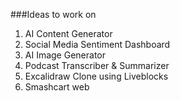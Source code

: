 ###Ideas to work on 
1. AI Content Generator
2. Social Media Sentiment Dashboard
3. AI Image Generator
4. Podcast Transcriber & Summarizer
5. Excalidraw Clone using Liveblocks
6. Smashcart web
